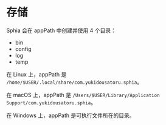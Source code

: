 # 存储

Sphia 会在 appPath 中创建并使用 4 个目录：

- bin
- config
- log
- temp

在 Linux 上，appPath 是 `/home/$USER/.local/share/com.yukidousatoru.sphia`。

在 macOS 上，appPath 是 `/Users/$USER/Library/Application Support/com.yukidousatoru.sphia`。

在 Windows 上，appPath 是可执行文件所在的目录。
